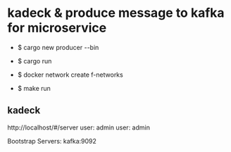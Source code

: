 # kadeck & produce message to kafka for microservice

* $ cargo new producer --bin
* $ cargo run

* $ docker network create f-networks
* $ make run

## kadeck
http://localhost/#/server
user: admin
user: admin

Bootstrap Servers: kafka:9092